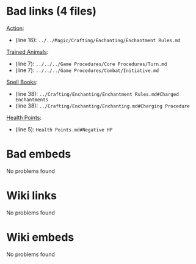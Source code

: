 # Bad links (4 files)
[Action](Myth%20&%20Shadow/Game%20Procedures/Core%20Procedures/Action.md):
- (line 16): `../../Magic/Crafting/Enchanting/Enchantment Rules.md`


[Trained Animals](Myth%20&%20Shadow/Items%20and%20Gear/Gear/Trained%20Animals.md):
- (line 7): `../../../Game Procedures/Core Procedures/Turn.md`
- (line 7): `../../../Game Procedures/Combat/Initiative.md`


[Spell Books](Myth%20&%20Shadow/Magic/Spellcasting/Spell%20Books.md):
- (line 38): `../Crafting/Enchanting/Enchantment Rules.md#Charged Enchantments`
- (line 38): `../Crafting/Enchanting/Enchanting.md#Charging Procedure`


[Health Points](Myth%20&%20Shadow/Player%20Characters/Derived%20Statistics/Health%20Points.md):
- (line 5): `Health Points.md#Negative HP`


# Bad embeds
No problems found

# Wiki links
No problems found

# Wiki embeds
No problems found

